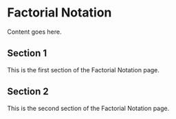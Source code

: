 # Factorial Notation

Content goes here.

## Section 1

This is the first section of the Factorial Notation page.

## Section 2

This is the second section of the Factorial Notation page.

